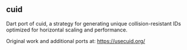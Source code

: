
cuid
----

Dart port of cuid, a strategy for generating unique collision-resistant IDs optimized for horizontal scaling and performance.

Original work and additional ports at: https://usecuid.org/
